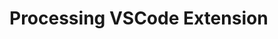 # Processing VSCode Extension

<!-- TODO: Write the README  -->
<!-- TODO: Add general Processing Foundation repository contents -->

<!-- TODO: Check for other Processing plugins and request deactivation if they are installed -->
<!-- TODO: Generate grammar based on the installed Processing version -->
<!-- TODO: Setup publishing https://code.visualstudio.com/api/working-with-extensions/publishing-extension  -->
<!-- TODO: Merge changes to Processing https://github.com/processing/processing4/pull/1115 -->